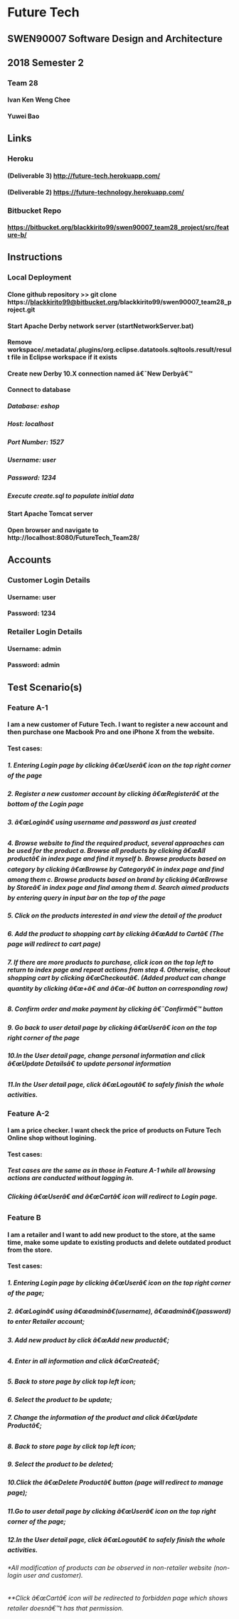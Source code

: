 # Future Tech
## SWEN90007 Software Design and Architecture
## 2018 Semester 2
### Team 28
#### Ivan Ken Weng Chee
#### Yuwei Bao

## Links
### Heroku
#### (Deliverable 3) http://future-tech.herokuapp.com/
#### (Deliverable 2) https://future-technology.herokuapp.com/
### Bitbucket Repo
#### https://bitbucket.org/blackkirito99/swen90007_team28_project/src/feature-b/

## Instructions
### Local Deployment
#### Clone github repository >> git clone https://blackkirito99@bitbucket.org/blackkirito99/swen90007_team28_project.git
#### Start Apache Derby network server (startNetworkServer.bat)
#### Remove workspace/.metadata/.plugins/org.eclipse.datatools.sqltools.result/result file in Eclipse workspace if it exists
#### Create new Derby 10.X connection named â€˜New Derbyâ€™
#### Connect to database
##### Database: eshop
##### Host: localhost
##### Port Number: 1527
##### Username: user
##### Password: 1234
##### Execute create.sql to populate initial data
#### Start Apache Tomcat server
#### Open browser and navigate to http://localhost:8080/FutureTech_Team28/

## Accounts
### Customer Login Details
#### Username: user
#### Password: 1234
### Retailer Login Details
#### Username: admin
#### Password: admin

## Test Scenario(s)
### Feature A-1
#### I am a new customer of Future Tech. I want to register a new account and then purchase one Macbook Pro and one iPhone X from the website.
#### Test cases:
##### 1. Entering Login page by clicking â€œUserâ€ icon on the top right corner of the page
##### 2. Register a new customer account by clicking â€œRegisterâ€ at the bottom of  the Login page
##### 3. â€œLoginâ€ using username and password as just created
##### 4. Browse website to find the required product, several approaches can be used for the product a. Browse all products by clicking â€œAll productâ€ in index page and find it myself b. Browse products based on category by clicking â€œBrowse by Categoryâ€ in index page and find among them c. Browse products based on brand by clicking â€œBrowse by Storeâ€ in index page and find among them d. Search aimed products by entering query in input bar on the top of the page
##### 5. Click on the products interested in and view the detail of the product
##### 6. Add the product to shopping cart by clicking â€œAdd to Cartâ€ (The page will redirect to cart page)
##### 7. If there are more products to purchase, click icon on the top left to return to index page and repeat actions from step 4. Otherwise, checkout shopping cart by clicking â€œCheckoutâ€. (Added product can change quantity by clicking â€œ+â€ and â€œ-â€ button on corresponding row)
##### 8. Confirm order and make payment by clicking â€˜Confirmâ€™ button
##### 9. Go back to user detail page by clicking â€œUserâ€ icon on the top right corner of the page
##### 10.In the User detail page, change personal information and click â€œUpdate Detailsâ€ to update personal information
##### 11.In the User detail page, click â€œLogoutâ€ to safely finish the whole activities.
### Feature A-2
#### I am a price checker. I want check the price of products on Future Tech Online shop without logining.
#### Test cases:
##### Test cases are the same as in those in Feature A-1 while all browsing actions are conducted without logging in.
##### Clicking â€œUserâ€ and â€œCartâ€ icon will redirect to Login page.
### Feature B
#### I am a retailer and I want to add new product to the store, at the same time, make some update to existing products and delete outdated product from the store.
#### Test cases:
##### 1. Entering Login page by clicking â€œUserâ€ icon on the top right corner of the page;
##### 2. â€œLoginâ€ using â€œadminâ€(username), â€œadminâ€(password) to enter Retailer account;
##### 3. Add new product by click â€œAdd new productâ€;
##### 4. Enter in all information and click â€œCreateâ€;
##### 5. Back to store page by click top left icon;
##### 6. Select the product to be update;
##### 7. Change the information of the product and click â€œUpdate Productâ€;
##### 8. Back to store page by click top left icon;
##### 9. Select the product to be deleted;
##### 10.Click the â€œDelete Productâ€ button (page will redirect to manage page);
##### 11.Go to user detail page by clicking â€œUserâ€ icon on the top right corner of the page;
##### 12.In the User detail page, click â€œLogoutâ€ to safely finish the whole activities.
###### \*All modification of products can be observed in non-retailer website (non-login user and customer).
###### \*\*Click â€œCartâ€ icon will be redirected to forbidden page which shows retailer doesnâ€™t has that permission.
